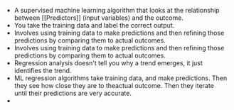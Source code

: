 - A supervised machine learning algorithm that looks at the relationship between [[Predictors]] (input variables) and the outcome.
- You take the training data and label the correct output. 
- Involves using training data to make predictions and then refining those predictions by comparing them to actual outcomes.
- Involves using training data to make predictions and then refining those predictions by comparing them to actual outcomes.
- Regression analysis doesn't tell you why a trend emerges, it just identifies the trend. 
- ML regression algorithms take training data, and make predictions. Then they see how close they are to theactual outcome. Then they iterate until their predictions are very accurate. 
- 